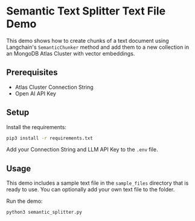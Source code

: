 # Semantic Text Splitter Text File Demo

This demo shows how to create chunks of a text document using Langchain's `SemanticChunker` method and add them to a new collection in an MongoDB Atlas Cluster with vector embeddings. 

## Prerequisites

- Atlas Cluster Connection String
- Open AI API Key

## Setup

Install the requirements:

```bash
pip3 install -r requirements.txt
```

Add your Connection String and LLM API Key to the `.env` file.


## Usage

This demo includes a sample text file in the `sample_files` directory that is ready to use. You can optionally add your own text file to the folder.

Run the demo:

```bash
python3 semantic_splitter.py
```